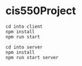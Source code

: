 # cis550Project

```
cd into client
npm install
npm run start
```

```
cd into server
npm install 
npm run start server 
```
